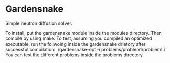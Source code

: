 Gardensnake
=====

Simple neutron diffusion solver.

To install, put the gardensnake module inside the modules directory. Then compile by using make.
To test, assuming you compiled an optimized executable, run the follwoing inside the gardensnake drietory after successful compilation:
./gardensnake-opt -i problems/problem1/problem1.i
You can test the different problems inside the problems directory.
